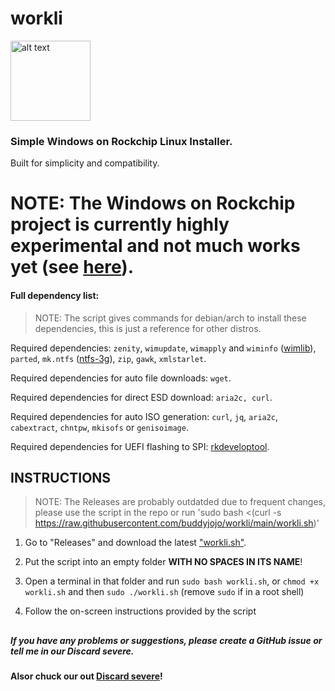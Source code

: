 # workli

<img src="https://cdn.discordapp.com/attachments/546129764440604705/1087991121621303447/workli.png" alt="alt text" title="logo made by fengzi, bastardized by me" width="128" height="128">

### Simple Windows on Rockchip Linux Installer. 

Built for simplicity and compatibility.

# NOTE: The Windows on Rockchip project is currently highly experimental and not much works yet (see [here](https://worproject.com/guides/how-to-install/on-rockchip#what-works)).

#### Full dependency list:

> NOTE: The script gives commands for debian/arch to install these dependencies, this is just a reference for other distros.

Required dependencies: `zenity`, `wimupdate`, `wimapply` and `wiminfo` ([wimlib](https://wimlib.net/)), `parted`, `mk.ntfs` ([ntfs-3g](https://github.com/tuxera/ntfs-3g)), `zip`, `gawk`, `xmlstarlet`.

Required dependencies for auto file downloads: `wget`.

Required dependencies for direct ESD download: `aria2c, curl`.

Required dependencies for auto ISO generation: `curl`, `jq`, `aria2c`, `cabextract`, `chntpw`, `mkisofs` or `genisoimage`.

Required dependencies for UEFI flashing to SPI: [rkdeveloptool](https://opensource.rock-chips.com/wiki_Rkdeveloptool).

## INSTRUCTIONS

> NOTE: The Releases are probably outdatded due to frequent changes, please use the script in the repo or run 'sudo bash <(curl -s https://raw.githubusercontent.com/buddyjojo/workli/main/workli.sh)'

1. Go to "Releases" and download the latest ["workli.sh"](https://github.com/buddyjojo/worli/releases/latest/download/workli.sh).

2. Put the script into an empty folder **WITH NO SPACES IN ITS NAME**!

3. Open a terminal in that folder and run `sudo bash workli.sh`, or `chmod +x workli.sh` and then `sudo ./workli.sh` (remove `sudo` if in a root shell)

4. Follow the on-screen instructions provided by the script

##

##### If you have any problems or suggestions, please create a GitHub issue or tell me in our Discard severe.

**Alsor chuck our out [Discard severe](https://discord.gg/26CMEjQ47g)!**
